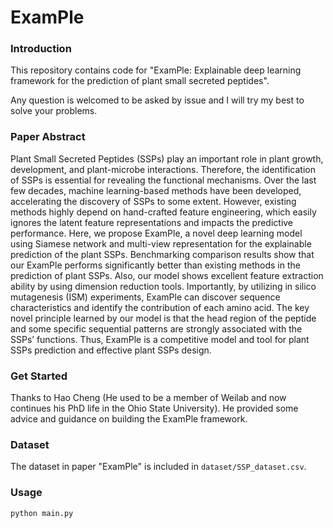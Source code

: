 # ExamPle

### Introduction

This repository contains code for "ExamPle: Explainable deep learning framework for the prediction of plant small secreted peptides".

Any question is welcomed to be asked by issue and I will try my best to solve your problems.

### Paper Abstract

Plant Small Secreted Peptides (SSPs) play an important role in plant growth, development, and plant-microbe interactions. Therefore, the identification of SSPs is essential for revealing the functional mechanisms. Over the last few decades, machine learning-based methods have been developed, accelerating the discovery of SSPs to some extent. However, existing methods highly depend on hand-crafted feature engineering, which easily ignores the latent feature representations and impacts the predictive performance. Here, we propose ExamPle, a novel deep learning model using Siamese network and multi-view representation for the explainable prediction of the plant SSPs. Benchmarking comparison results show that our ExamPle performs significantly better than existing methods in the prediction of plant SSPs. Also, our model shows excellent feature extraction ability by using dimension reduction tools. Importantly, by utilizing in silico mutagenesis (ISM) experiments, ExamPle can discover sequence characteristics and identify the contribution of each amino acid. The key novel principle learned by our model is that the head region of the peptide and some specific sequential patterns are strongly associated with the SSPs’ functions. Thus, ExamPle is a competitive model and tool for plant SSPs prediction and effective plant SSPs design.

### Get Started

Thanks to Hao Cheng (He used to be a member of Weilab and now continues his PhD life in the Ohio State University). He provided some advice and guidance on building the ExamPle framework.

### Dataset

The dataset in paper "ExamPle" is included in `dataset/SSP_dataset.csv`.

### Usage

```
python main.py
```
